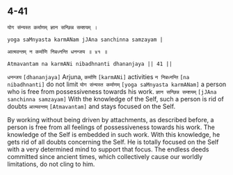 ## 4-41


```shloka-sa
योग संन्यस्त कर्माणम् ज्ञान सन्छिन्न सम्शयम् ।
```
```shloka-sa-hk
yoga saMnyasta karmANam jJAna sanchinna samzayam |
```
```shloka-sa
आत्मवन्तम् न कर्माणि निबध्नन्ति धनन्जय ॥ ४१ ॥
```
```shloka-sa-hk
Atmavantam na karmANi nibadhnanti dhananjaya || 41 ||
```

`धनन्जय` `[dhananjaya]` Arjuna, `कर्माणि` `[karmANi]` activities `न निबध्नन्ति` `[na nibadhnanti]` do not limit `योग संन्यस्त कर्माणम्` `[yoga saMnyasta karmANam]` a person who is free from possessiveness towards his work. `ज्ञान सन्छिन्न सम्शयम्` `[jJAna sanchinna samzayam]` With the knowledge of the Self, such a person is rid of doubts `आत्मवन्तम्` `[Atmavantam]` and stays focused on the Self.

By working without being driven by attachments, as described before, a person is free from all feelings of possessiveness towards his work. The knowledge of the Self is embedded in such work. With this knowledge, he gets rid of all doubts concerning the Self. He is totally focused on the Self with a very determined mind to support that focus. The endless deeds committed since ancient times, which collectively cause our worldly limitations, do not cling to him.

